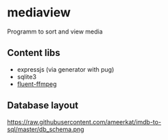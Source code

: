 # mediaview
Programm to sort and view media

## Content libs

- expressjs (via generator with pug)
- sqlite3
- [fluent-ffmpeg](https://github.com/fluent-ffmpeg/node-fluent-ffmpeg)


## Database layout

https://raw.githubusercontent.com/ameerkat/imdb-to-sql/master/db_schema.png


